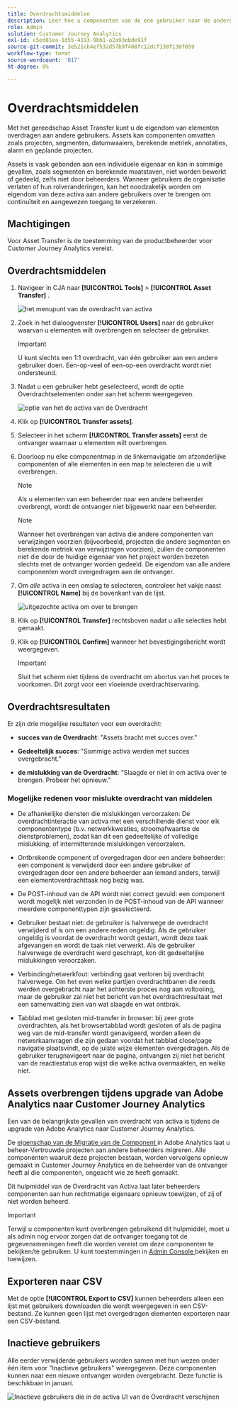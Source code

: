 ```yaml
---
title: Overdrachtsmiddelen
description: Leer hoe u componenten van de ene gebruiker naar de andere kunt overbrengen
role: Admin
solution: Customer Journey Analytics
exl-id: c5ed81ea-1d55-4193-9bb1-a2a93ebde91f
source-git-commit: 3e521cb4ef532d57b9f408fc12dcf138f130f059
workflow-type: tm+mt
source-wordcount: '817'
ht-degree: 0%

---
```


# Overdrachtsmiddelen

Met het gereedschap Asset Transfer kunt u de eigendom van elementen overdragen aan andere gebruikers. Assets kan componenten omvatten zoals projecten, segmenten, datumwaaiers, berekende metriek, annotaties, alarm en geplande projecten.

Assets is vaak gebonden aan een individuele eigenaar en kan in sommige gevallen, zoals segmenten en berekende maatstaven, niet worden bewerkt of gedeeld, zelfs niet door beheerders. Wanneer gebruikers de organisatie verlaten of hun rolveranderingen, kan het noodzakelijk worden om eigendom van deze activa aan andere gebruikers over te brengen om continuïteit en aangewezen toegang te verzekeren.

## Machtigingen

Voor Asset Transfer is de toestemming van de productbeheerder voor Customer Journey Analytics vereist.

## Overdrachtsmiddelen

1. Navigeer in CJA naar **[!UICONTROL Tools]** > **[!UICONTROL Asset Transfer]** .

   ![ het menupunt van de overdracht van activa ](/help/tools/asset-transfer/assets/asset-transfer.png)

1. Zoek in het dialoogvenster **[!UICONTROL Users]** naar de gebruiker waarvan u elementen wilt overbrengen en selecteer de gebruiker.

   >[!IMPORTANT]
   >
   >U kunt slechts een 1:1 overdracht, van één gebruiker aan een andere gebruiker doen. Een-op-veel of een-op-een overdracht wordt niet ondersteund.


1. Nadat u een gebruiker hebt geselecteerd, wordt de optie Overdrachtselementen onder aan het scherm weergegeven.

   ![ optie van het de activa van de Overdracht ](/help/tools/asset-transfer/assets/after-selection.png)

1. Klik op **[!UICONTROL Transfer assets]**.

1. Selecteer in het scherm **[!UICONTROL Transfer assets]** eerst de ontvanger waarnaar u elementen wilt overbrengen.

1. Doorloop nu elke componentmap in de linkernavigatie om afzonderlijke componenten of alle elementen in een map te selecteren die u wilt overbrengen.

   >[!NOTE]
   >
   >Als u elementen van een beheerder naar een andere beheerder overbrengt, wordt de ontvanger niet bijgewerkt naar een beheerder.


   >[!NOTE]
   >
   >    Wanneer het overbrengen van activa die andere componenten van verwijzingen voorzien (bijvoorbeeld, projecten die andere segmenten en berekende metriek van verwijzingen voorzien), zullen de componenten niet die door de huidige eigenaar van het project worden bezeten slechts met de ontvanger worden gedeeld. De eigendom van alle andere componenten wordt overgedragen aan de ontvanger.

1. Om _alle_ activa in een omslag te selecteren, controleer het vakje naast **[!UICONTROL Name]** bij de bovenkant van de lijst.

   ![ uitgezochte activa om over te brengen ](/help/tools/asset-transfer/assets/select-assets.png)

1. Klik op **[!UICONTROL Transfer]** rechtsboven nadat u alle selecties hebt gemaakt.

1. Klik op **[!UICONTROL Confirm]** wanneer het bevestigingsbericht wordt weergegeven.

   >[!IMPORTANT]
   >
   >Sluit het scherm niet tijdens de overdracht om abortus van het proces te voorkomen. Dit zorgt voor een vloeiende overdrachtservaring.

## Overdrachtsresultaten

Er zijn drie mogelijke resultaten voor een overdracht:

- **succes van de Overdracht**: &quot;Assets bracht met succes over.&quot;

- **Gedeeltelijk succes**: &quot;Sommige activa werden met succes overgebracht.&quot;

- **de mislukking van de Overdracht**: &quot;Slaagde er niet in om activa over te brengen. Probeer het opnieuw.&quot;

### Mogelijke redenen voor mislukte overdracht van middelen

- De afhankelijke diensten die mislukkingen veroorzaken: De overdrachtinteractie van activa met een verschillende dienst voor elk componententype (b.v. netwerkkwesties, stroomafwaartse de dienstproblemen), zodat kan dit een gedeeltelijke of volledige mislukking, of intermitterende mislukkingen veroorzaken.

- Ontbrekende component of overgedragen door een andere beheerder: een component is verwijderd door een andere gebruiker of overgedragen door een andere beheerder aan iemand anders, terwijl een elementoverdrachttaak nog bezig was.

- De POST-inhoud van de API wordt niet correct gevuld: een component wordt mogelijk niet verzonden in de POST-inhoud van de API wanneer meerdere componenttypen zijn geselecteerd.

- Gebruiker bestaat niet: de gebruiker is halverwege de overdracht verwijderd of is om een andere reden ongeldig. Als de gebruiker ongeldig is voordat de overdracht wordt gestart, wordt deze taak afgevangen en wordt de taak niet verwerkt. Als de gebruiker halverwege de overdracht werd geschrapt, kon dit gedeeltelijke mislukkingen veroorzaken.

- Verbinding/netwerkfout: verbinding gaat verloren bij overdracht halverwege. Om het even welke partijen overdrachtbanen die reeds werden overgebracht naar het achterste proces nog aan voltooiing, maar de gebruiker zal niet het bericht van het overdrachtresultaat met een samenvatting zien van wat slaagde en wat ontbrak.

- Tabblad met gesloten mid-transfer in browser: bij zeer grote overdrachten, als het browsertabblad wordt gesloten of als de pagina weg van de mid-transfer wordt genavigeerd, worden alleen de netwerkaanvragen die zijn gedaan voordat het tabblad close/page navigatie plaatsvindt, op de juiste wijze elementen overgedragen. Als de gebruiker terugnavigeert naar de pagina, ontvangen zij niet het bericht van de reactiestatus erop wijst die welke activa overmaakten, en welke niet.

## Assets overbrengen tijdens upgrade van Adobe Analytics naar Customer Journey Analytics

Een van de belangrijkste gevallen van overdracht van activa is tijdens de upgrade van Adobe Analytics naar Customer Journey Analytics.

De [ eigenschap van de Migratie van de Component ](https://experienceleague.adobe.com/nl/docs/analytics/admin/admin-tools/component-migration/component-migration) in Adobe Analytics laat u beheer-Vertrouwde projecten aan andere beheerders migreren. Alle componenten waaruit deze projecten bestaan, worden vervolgens opnieuw gemaakt in Customer Journey Analytics en de beheerder van de ontvanger heeft al die componenten, ongeacht wie ze heeft gemaakt.

Dit hulpmiddel van de Overdracht van Activa laat later beheerders componenten aan hun rechtmatige eigenaars opnieuw toewijzen, of zij of niet worden beheerd.

>[!IMPORTANT]
>
>Terwijl u componenten kunt overbrengen gebruikend dit hulpmiddel, moet u als admin nog ervoor zorgen dat de ontvanger toegang tot de gegevensmeningen heeft die worden vereist om deze componenten te bekijken/te gebruiken. U kunt toestemmingen in [ Admin Console ](https://helpx.adobe.com/nl/enterprise/using/admin-console.html) bekijken en toewijzen.

## Exporteren naar CSV

Met de optie **[!UICONTROL Export to CSV]** kunnen beheerders alleen een lijst met gebruikers downloaden die wordt weergegeven in een CSV-bestand. Ze kunnen geen lijst met overgedragen elementen exporteren naar een CSV-bestand.

## Inactieve gebruikers

Alle eerder verwijderde gebruikers worden samen met hun wezen onder één item voor &quot;Inactieve gebruikers&quot; weergegeven. Deze componenten kunnen naar een nieuwe ontvanger worden overgebracht. Deze functie is beschikbaar in januari.

![ Inactieve gebruikers die in de activa UI van de Overdracht verschijnen ](assets/inactive-users.png)


